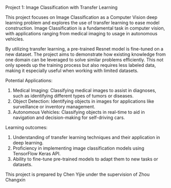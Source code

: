 Project 1: Image Classification with Transfer Learning

This project focuses on Image Classification as a Computer Vision deep learning problem and explores the use of transfer learning to ease model construction. Image Classification is a fundamental task in computer vision, with applications ranging from medical imaging to usage in autonomous vehicles.

By utilizing transfer learning, a pre-trained Resnet model is fine-tuned on a new dataset. The project aims to demonstrate how existing knowledge from one domain can be leveraged to solve similar problems efficiently. This not only speeds up the training process but also requires less labeled data, making it especially useful when working with limited datasets.

Potential Applications:
1.	Medical Imaging: Classifying medical images to assist in diagnoses, such as identifying different types of tumors or diseases.
2.	Object Detection: Identifying objects in images for applications like surveillance or inventory management.
3.	Autonomous Vehicles: Classifying objects in real-time to aid in navigation and decision-making for self-driving cars.

Learning outcomes:
1.	Understanding of transfer learning techniques and their application in deep learning.
2.	Proficiency in implementing image classification models using TensorFlow Keras API.
3.	Ability to fine-tune pre-trained models to adapt them to new tasks or datasets.

This project is prepared by Chen Yijie under the supervision of Zhou Changxin

